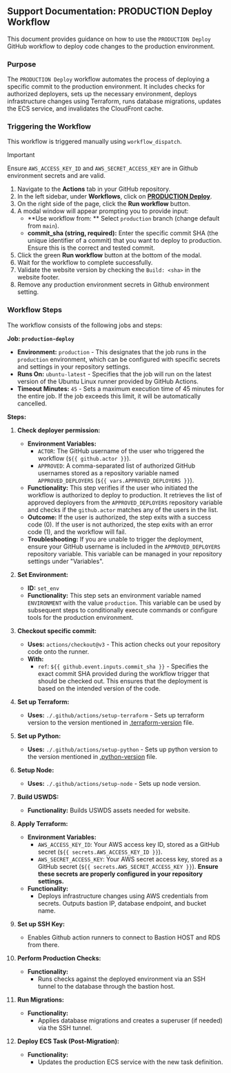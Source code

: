 ## Support Documentation: PRODUCTION Deploy Workflow

This document provides guidance on how to use the `PRODUCTION Deploy` GitHub workflow to deploy code changes to the production environment.

### Purpose

The `PRODUCTION Deploy` workflow automates the process of deploying a specific commit to the production environment. It includes checks for authorized deployers, sets up the necessary environment, deploys infrastructure changes using Terraform, runs database migrations, updates the ECS service, and invalidates the CloudFront cache.

### Triggering the Workflow

This workflow is triggered manually using `workflow_dispatch`.

> [!IMPORTANT]
> Ensure `AWS_ACCESS_KEY_ID` and `AWS_SECRET_ACCESS_KEY` are in Github environment secrets and are valid.

1.  Navigate to the **Actions** tab in your GitHub repository.
2.  In the left sidebar, under **Workflows**, click on **[PRODUCTION Deploy](https://github.com/ustaxcourt/website-wagtail/actions/workflows/production_deploy.yml)**.
3.  On the right side of the page, click the **Run workflow** button.
4.  A modal window will appear prompting you to provide input:
    * **Use workflow from: ** Select `production` branch (change default from `main`).
    * **commit\_sha (string, required):** Enter the specific commit SHA (the unique identifier of a commit) that you want to deploy to production. Ensure this is the correct and tested commit.
5.  Click the green **Run workflow** button at the bottom of the modal.
6.  Wait for the workflow to complete successfully.
7.  Validate the website version by checking the `Build: <sha>` in the website footer.
8.  Remove any production environment secrets in Github environment setting.

### Workflow Steps

The workflow consists of the following jobs and steps:

**Job: `production-deploy`**

* **Environment:** `production` - This designates that the job runs in the `production` environment, which can be configured with specific secrets and settings in your repository settings.
* **Runs On:** `ubuntu-latest` - Specifies that the job will run on the latest version of the Ubuntu Linux runner provided by GitHub Actions.
* **Timeout Minutes:** `45` - Sets a maximum execution time of 45 minutes for the entire job. If the job exceeds this limit, it will be automatically cancelled.

**Steps:**

1.  **Check deployer permission:**
    * **Environment Variables:**
        * `ACTOR`: The GitHub username of the user who triggered the workflow (`${{ github.actor }}`).
        * `APPROVED`: A comma-separated list of authorized GitHub usernames stored as a repository variable named `APPROVED_DEPLOYERS` (`${{ vars.APPROVED_DEPLOYERS }}`).
    * **Functionality:** This step verifies if the user who initiated the workflow is authorized to deploy to production. It retrieves the list of approved deployers from the `APPROVED_DEPLOYERS` repository variable and checks if the `github.actor` matches any of the users in the list.
    * **Outcome:** If the user is authorized, the step exits with a success code (0). If the user is not authorized, the step exits with an error code (1), and the workflow will fail.
    * **Troubleshooting:** If you are unable to trigger the deployment, ensure your GitHub username is included in the `APPROVED_DEPLOYERS` repository variable. This variable can be managed in your repository settings under "Variables".

2.  **Set Environment:**
    * **ID:** `set_env`
    * **Functionality:** This step sets an environment variable named `ENVIRONMENT` with the value `production`. This variable can be used by subsequent steps to conditionally execute commands or configure tools for the production environment.

3.  **Checkout specific commit:**
    * **Uses:** `actions/checkout@v3` - This action checks out your repository code onto the runner.
    * **With:**
        * `ref`: `${{ github.event.inputs.commit_sha }}` - Specifies the exact commit SHA provided during the workflow trigger that should be checked out. This ensures that the deployment is based on the intended version of the code.

4.  **Set up Terraform:**
    * **Uses:** `./.github/actions/setup-terraform` - Sets up terraform version to the version mentioned in [.terraform-version](../../.terraform-version) file.

5.  **Set up Python:**
    * **Uses:** `./.github/actions/setup-python` - Sets up python version to the version mentioned in [.python-version](../../website/.python-version) file.

6.  **Setup Node:**
    * **Uses:** `./.github/actions/setup-node` - Sets up node version.

7.  **Build USWDS:**
    * **Functionality:** Builds USWDS assets needed for website.

8.  **Apply Terraform:**
    * **Environment Variables:**
        * `AWS_ACCESS_KEY_ID`: Your AWS access key ID, stored as a GitHub secret (`${{ secrets.AWS_ACCESS_KEY_ID }}`).
        * `AWS_SECRET_ACCESS_KEY`: Your AWS secret access key, stored as a GitHub secret (`${{ secrets.AWS_SECRET_ACCESS_KEY }}`). **Ensure these secrets are properly configured in your repository settings.**
    * **Functionality:**
        * Deploys infrastructure changes using AWS credentials from secrets. Outputs bastion IP, database endpoint, and bucket name.

9.  **Set up SSH Key:**
    * Enables Github action runners to connect to Bastion HOST and RDS from there.

10. **Perform Production Checks:**
    * **Functionality:**
        * Runs checks against the deployed environment via an SSH tunnel to the database through the bastion host.

11. **Run Migrations:**
    * **Functionality:**
        * Applies database migrations and creates a superuser (if needed) via the SSH tunnel.

12. **Deploy ECS Task (Post-Migration):**
    * **Functionality:**
        * Updates the production ECS service with the new task definition.
